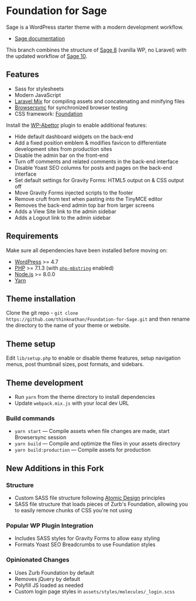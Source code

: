 # Foundation for Sage

Sage is a WordPress starter theme with a modern development workflow.

* [Sage documentation](https://roots.io/sage/docs/)

This branch combines the structure of [Sage 8](https://github.com/roots/sage/releases/tag/8.5.4) (vanilla WP, no Laravel) with the updated workflow of [Sage 10](https://github.com/roots/sage/releases).

## Features

* Sass for stylesheets
* Modern JavaScript
* [Laravel Mix](https://github.com/JeffreyWay/laravel-mix) for compiling assets and concatenating and minifying files
* [Browsersync](http://www.browsersync.io/) for synchronized browser testing
* CSS framework: [Foundation](https://foundation.zurb.com/)

Install the [WP-Abettor](https://github.com/thinknathan/wp-abettor) plugin to enable additional features:

* Hide default dashboard widgets on the back-end
* Add a fixed position emblem & modifies favicon to differentiate development sites from production sites
* Disable the admin bar on the front-end
* Turn off comments and related comments in the back-end interface
* Disable Yoast SEO columns for posts and pages on the back-end interface
* Set default settings for Gravity Forms: HTML5 output on & CSS output off
* Move Gravity Forms injected scripts to the footer
* Remove cruft from text when pasting into the TinyMCE editor
* Removes the back-end admin top bar from larger screens
* Adds a View Site link to the admin sidebar
* Adds a Logout link to the admin sidebar

## Requirements

Make sure all dependencies have been installed before moving on:

* [WordPress](https://wordpress.org/) >= 4.7
* [PHP](https://secure.php.net/manual/en/install.php) >= 7.1.3 (with [`php-mbstring`](https://secure.php.net/manual/en/book.mbstring.php) enabled)
* [Node.js](http://nodejs.org/) >= 8.0.0
* [Yarn](https://yarnpkg.com/en/docs/install)

## Theme installation

Clone the git repo - `git clone https://github.com/thinknathan/Foundation-for-Sage.git` and then rename the directory to the name of your theme or website.

## Theme setup

Edit `lib/setup.php` to enable or disable theme features, setup navigation menus, post thumbnail sizes, post formats, and sidebars.

## Theme development

* Run `yarn` from the theme directory to install dependencies
* Update `webpack.mix.js` with your local dev URL

### Build commands

* `yarn start` — Compile assets when file changes are made, start Browsersync session
* `yarn build` — Compile and optimize the files in your assets directory
* `yarn build:production` — Compile assets for production

## New Additions in this Fork

### Structure
* Custom SASS file structure following [Atomic Design](https://www.smashingmagazine.com/2013/08/other-interface-atomic-design-sass/) principles
* SASS file structure that loads pieces of Zurb's Foundation, allowing you to easily remove chunks of CSS you're not using

### Popular WP Plugin Integration
* Includes SASS styles for Gravity Forms to allow easy styling
* Formats Yoast SEO Breadcrumbs to use Foundation styles

### Opinionated Changes
* Uses Zurb Foundation by default
* Removes jQuery by default
* Polyfill JS loaded as needed
* Custom login page styles in `assets/styles/molecules/_login.scss`
